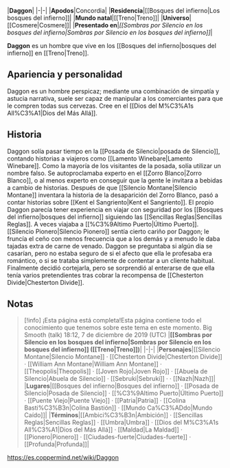 

|**Daggon**|
|-|-|
|**Apodos**|Concordia|
|**Residencia**|[[Bosques del infierno\|Los bosques del infierno]]|
|**Mundo natal**|[[Treno\|Treno]]|
|**Universo**|[[Cosmere\|Cosmere]]|
|**Presentado en**|*[[Sombras por Silencio en los bosques del infierno\|Sombras por Silencio en los bosques del infierno]]*|

**Daggon** es un hombre que vive en los [[Bosques del infierno\|bosques del infierno]] en [[Treno\|Treno]].

## Apariencia y personalidad
Daggon es un hombre perspicaz; mediante una combinación de simpatía y astucia narrativa, suele ser capaz de manipular a los comerciantes para que le compren todas sus cervezas. Cree en el [[Dios del M%C3%A1s All%C3%A1\|Dios del Más Allá]].

## Historia
Daggon solía pasar tiempo en la [[Posada de Silencio\|posada de Silencio]], contando historias a viajeros como [[Lamento Winebare\|Lamento Winebare]]. Como la mayoría de los visitantes de la posada, solía utilizar un nombre falso. Se autoproclamaba experto en el [[Zorro Blanco\|Zorro Blanco]], o al menos experto en conseguir que la gente le invitara a bebidas a cambio de historias. Después de que [[Silencio Montane\|Silencio Montane]] inventara la historia de la desaparición del Zorro Blanco, pasó a contar historias sobre [[Kent el Sangriento\|Kent el Sangriento]].
El propio Daggon parecía tener experiencia en viajar con seguridad por los [[Bosques del infierno\|bosques del infierno]] siguiendo las [[Sencillas Reglas\|Sencillas Reglas]]. A veces viajaba a [[%C3%9Altimo Puerto\|Último Puerto]].
[[Silencio Pionero\|Silencio Pionero]] sentía cierto cariño por Daggon; le fruncía el ceño con menos frecuencia que a los demás y a menudo le daba tajadas extra de carne de venado. Daggon se preguntaba si algún día se casarían, pero no estaba seguro de si el afecto que ella le profesaba era romántico, o si se trataba simplemente de contentar a un cliente habitual. Finalmente decidió cortejarla, pero se sorprendió al enterarse de que ella tenía varios pretendientes tras cobrar la recompensa de [[Chesterton Divide\|Chesterton Divide]].

## Notas

> [!info] ¡Esta página está completa!Esta página contiene todo el conocimiento que tenemos sobre este tema en este momento.
Big Smooth (talk) 18:12, 7 de diciembre de 2019 (UTC)
|**[[Sombras por Silencio en los bosques del infierno\|Sombras por Silencio en los bosques del infierno]] ([[Treno\|Treno]])**|
|-|-|
|**Personajes**|[[Silencio Montane\|Silencio Montane]] · [[Chesterton Divide\|Chesterton Divide]] · [[William Ann Montane\|William Ann Montane]] · [[Theopolis\|Theopolis]] · [[Joven Rojo\|Joven Rojo]] · [[Abuela de Silencio\|Abuela de Silencio]] · [[Sebruki\|Sebruki]] ·  · [[Nazh\|Nazh]]|
|**Lugares**|[[Bosques del infierno\|Bosques del infierno]] · [[Posada de Silencio\|Posada de Silencio]] · [[%C3%9Altimo Puerto\|Último Puerto]] · [[Puente Viejo\|Puente Viejo]] · [[Patria\|Patria]] · [[Colina Basti%C3%B3n\|Colina Bastión]] · [[Mundo Ca%C3%ADdo\|Mundo Caído]]|
|**Términos**|[[Ambici%C3%B3n\|Ambición]] · [[Sencillas Reglas\|Sencillas Reglas]] · [[Umbra\|Umbra]] · [[Dios del M%C3%A1s All%C3%A1\|Dios del Más Allá]] · [[Maldad\|La Maldad]] · [[Pionero\|Pionero]] · [[Ciudades-fuerte\|Ciudades-fuerte]] · [[Profunda\|Profunda]]|



https://es.coppermind.net/wiki/Daggon